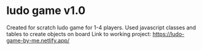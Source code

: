 # ludo game v1.0
Created for scratch ludo game for 1-4 players. 
Used javascript classes and tables to create objects on board 
Link to working project:
https://ludo-game-by-me.netlify.app/
